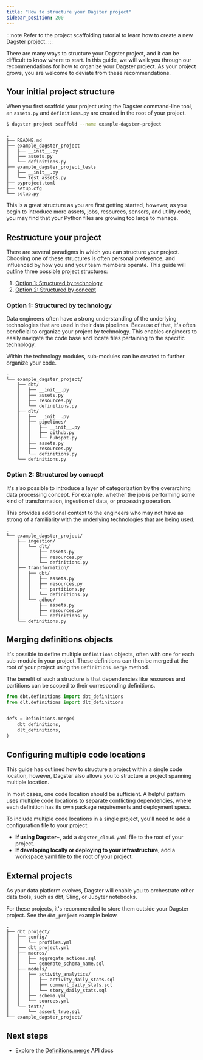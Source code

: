```yaml
---
title: "How to structure your Dagster project"
sidebar_position: 200
---
```


:::note
Refer to the project scaffolding tutorial to learn how to create a new Dagster project.
:::

There are many ways to structure your Dagster project, and it can be difficult to know where to start. In this guide, we will walk you through our recommendations for how to organize your Dagster project. As your project grows, you are welcome to deviate from these recommendations.

## Your initial project structure

When you first scaffold your project using the Dagster command-line tool, an `assets.py` and `definitions.py` are created in the root of your project.

```sh
$ dagster project scaffold --name example-dagster-project
```

```
.
├── README.md
├── example_dagster_project
│   ├── __init__.py
│   ├── assets.py
│   └── definitions.py
├── example_dagster_project_tests
│   ├── __init__.py
│   └── test_assets.py
├── pyproject.toml
├── setup.cfg
└── setup.py
```

This is a great structure as you are first getting started, however, as you begin to introduce more assets, jobs, resources, sensors, and utility code, you may find that your Python files are growing too large to manage.

## Restructure your project

There are several paradigms in which you can structure your project. Choosing one of these structures is often personal preference, and influenced by how you and your team members operate. This guide will outline three possible project structures:

1. [Option 1: Structured by technology](#option-1-structured-by-technology)
2. [Option 2: Structured by concept](#option-2-structured-by-concept)


### Option 1: Structured by technology

Data engineers often have a strong understanding of the underlying technologies that are used in their data pipelines. Because of that, it's often beneficial to organize your project by technology. This enables engineers to easily navigate the code base and locate files pertaining to the specific technology.

Within the technology modules, sub-modules can be created to further organize your code.

```
.
└── example_dagster_project/
    ├── dbt/
    │   ├── __init__.py
    │   ├── assets.py
    │   ├── resources.py
    │   └── definitions.py
    ├── dlt/
    │   ├── __init__.py
    │   ├── pipelines/
    │   │   ├── __init__.py
    │   │   ├── github.py
    │   │   └── hubspot.py
    │   ├── assets.py
    │   ├── resources.py
    │   └── definitions.py
    └── definitions.py
```

### Option 2: Structured by concept

It's also possible to introduce a layer of categorization by the overarching data processing concept. For example, whether the job is performing some kind of transformation, ingestion of data, or processing operation.

This provides additional context to the engineers who may not have as strong of a familiarity with the underlying technologies that are being used.

```
.
└── example_dagster_project/
    ├── ingestion/
    │   └── dlt/
    │       ├── assets.py
    │       ├── resources.py
    │       └── definitions.py
    ├── transformation/
    │   ├── dbt/
    │   │   ├── assets.py
    │   │   ├── resources.py
    │   │   └── partitions.py
    │   │   └── definitions.py
    │   └── adhoc/
    │       ├── assets.py
    │       ├── resources.py
    │       └── definitions.py
    └── definitions.py
```

## Merging definitions objects

It's possible to define multiple `Definitions` objects, often with one for each sub-module in your project. These definitions can then be merged at the root of your project using the `Definitions.merge` method.

The benefit of such a structure is that dependencies like resources and partitions can be scoped to their corresponding definitions.

```py title="example-merge-definitions.py"
from dbt.definitions import dbt_definitions
from dlt.definitions import dlt_definitions


defs = Definitions.merge(
    dbt_definitions,
    dlt_definitions,
)
```

## Configuring multiple code locations

This guide has outlined how to structure a project within a single code location, however, Dagster also allows you to structure a project spanning multiple location.

In most cases, one code location should be sufficient. A helpful pattern uses multiple code locations to separate conflicting dependencies, where each definition has its own package requirements and deployment specs.

To include multiple code locations in a single project, you'll need to add a configuration file to your project:

- **If using Dagster+**, add a `dagster_cloud.yaml` file to the root of your project.
- **If developing locally or deploying to your infrastructure**, add a workspace.yaml file to the root of your project.

## External projects

As your data platform evolves, Dagster will enable you to orchestrate other data tools, such as dbt, Sling, or Jupyter notebooks.

For these projects, it's recommended to store them outside your Dagster project. See the `dbt_project` example below.

```
.
├── dbt_project/
│   ├── config/
│   │   └── profiles.yml
│   ├── dbt_project.yml
│   ├── macros/
│   │   ├── aggregate_actions.sql
│   │   └── generate_schema_name.sql
│   ├── models/
│   │   ├── activity_analytics/
│   │   │   ├── activity_daily_stats.sql
│   │   │   ├── comment_daily_stats.sql
│   │   │   └── story_daily_stats.sql
│   │   ├── schema.yml
│   │   └── sources.yml
│   └── tests/
│       └── assert_true.sql
└── example_dagster_project/
```

## Next steps

- Explore the [Definitions.merge](https://docs.dagster.io/_apidocs/definitions#dagster.Definitions.merge) API docs
